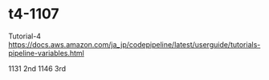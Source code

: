 # t4-1107
Tutorial-4
https://docs.aws.amazon.com/ja_jp/codepipeline/latest/userguide/tutorials-pipeline-variables.html

1131 2nd
1146 3rd
